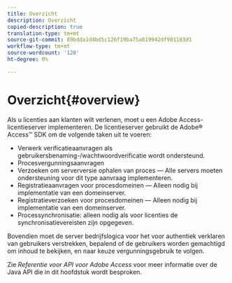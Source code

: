 ```yaml
---
title: Overzicht
description: Overzicht
copied-description: true
translation-type: tm+mt
source-git-commit: 89bdda1d4bd5c126f19ba75a819942df901183d1
workflow-type: tm+mt
source-wordcount: '128'
ht-degree: 0%

---
```



# Overzicht{#overview}

Als u licenties aan klanten wilt verlenen, moet u een Adobe Access-licentieserver implementeren. De licentieserver gebruikt de Adobe® Access™ SDK om de volgende taken uit te voeren:

* Verwerk verificatieaanvragen als gebruikersbenaming-/wachtwoordverificatie wordt ondersteund.
* Procesvergunningsaanvragen
* Verzoeken om serverversie ophalen van proces — Alle servers moeten ondersteuning voor dit type aanvraag implementeren.
* Registratieaanvragen voor procesdomeinen — Alleen nodig bij implementatie van een domeinserver.
* Registratieverzoeken voor procesdomeinen — Alleen nodig bij implementatie van een domeinserver.
* Processynchronisatie: alleen nodig als voor licenties de synchronisatievereisten zijn opgegeven.

Bovendien moet de server bedrijfslogica voor het voor authentiek verklaren van gebruikers verstrekken, bepalend of de gebruikers worden gemachtigd om inhoud te bekijken, en naar keuze vergunningsgebruik te volgen.

Zie *Referentie voor API voor Adobe Access* voor meer informatie over de Java API die in dit hoofdstuk wordt besproken.
